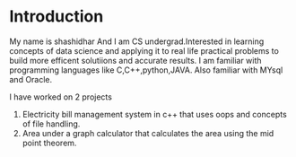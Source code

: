 # Introduction
My name is shashidhar And I am CS undergrad.Interested in learning concepts of data science and applying it to real life practical problems to build more efficent solutiions and accurate results.
I am familiar with programming languages like C,C++,python,JAVA. Also familiar with MYsql and Oracle.


I have worked on 2 projects 
1. Electricity bill management system in c++ that uses oops and concepts of file handling.
2. Area under a graph calculator that calculates the area using the mid point theorem.
